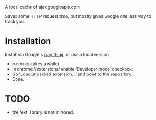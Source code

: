 A local cache of ajax.googleapis.com

Saves some HTTP request time, but mostly gives Google one less way to track you.


# Installation

Install via Google's [play thing](https://chrome.google.com/webstore/detail/permafrost/pilicojpbejehpjdedibgmakciomjfmf), or use a local version:
  - run `make` (takes a while)
  - In chrome://extensions/ enable 'Developer mode' checkbox.
  - Go 'Load unpacked extension...' and point to this repository.
  - Done.


# TODO
- the 'ext' library is not mirrored.
